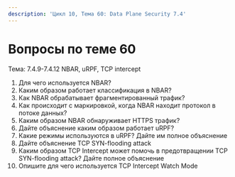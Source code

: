 ```yaml
---
description: 'Цикл 10, Тема 60: Data Plane Security 7.4'
---
```


# Вопросы по теме 60

Тема: 7.4.9-7.4.12 NBAR, uRPF, TCP intercept

1. Для чего используется NBAR?  
2. Каким образом работает классификация в NBAR?  
3. Как NBAR обрабатывает фрагментированный трафик?  
4. Как происходит с маркировкой, когда NBAR находит протокол в потоке данных?  
5. Каким образом NBAR обнаруживает HTTPS трафик?  
6. Дайте объяснение каким образом работает uRPF?  
7. Какие режимы используются в uRPF? Дайте им полное объяснение  
8. Дайте объяснение TCP SYN-flooding attack  
9. Каким образом TCP Intercept может помочь в предотвращении TCP SYN-flooding attack? Дайте полное объяснение  
10. Опишите для чего используется TCP Intercept Watch Mode

